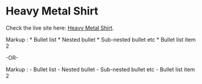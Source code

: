 # Heavy Metal Shirt

Check the live site here:
[Heavy Metal Shirt](https://github.com/facebook/create-react-app).

 Markup : * Bullet list
              * Nested bullet
                  * Sub-nested bullet etc
          * Bullet list item 2

-OR-

 Markup : - Bullet list
              - Nested bullet
                  - Sub-nested bullet etc
          - Bullet list item 2